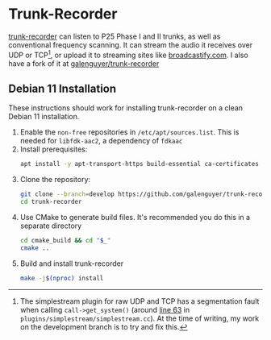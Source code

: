 # Trunk-Recorder
[trunk-recorder](https://github.com/robotastic/trunk-recorder/) can listen to P25 Phase I and II trunks, as well as conventional frequency scanning. It can stream the audio it receives over UDP or TCP[^1], or upload it to streaming sites like [broadcastify.com](https://broadcastify.com).
I also have a fork of it at [galenguyer/trunk-recorder](https://github.com/galenguyer/trunk-recorder/tree/develop)

## Debian 11 Installation
These instructions should work for installing trunk-recorder on a clean Debian 11 installation.

1. Enable the `non-free` repositories in `/etc/apt/sources.list`. This is needed for `libfdk-aac2`, a dependency of `fdkaac`
1. Install prerequisites:
    ```bash
    apt install -y apt-transport-https build-essential ca-certificates cmake fdkaac git gnupg gnuradio gnuradio-dev gr-osmosdr libboost-all-dev libcurl4-openssl-dev libgmp-dev libhackrf-dev liborc-0.4-dev libpthread-stubs0-dev libsndfile1-dev libssl-dev libuhd3.15.0 libuhd-dev libusb-dev pkg-config software-properties-common sox
    ```
1. Clone the repository:
    ```bash
    git clone --branch=develop https://github.com/galenguyer/trunk-recorder
    cd trunk-recorder
    ```
1. Use CMake to generate build files. It's recommended you do this in a separate directory
    ```bash
    cd cmake_build && cd "$_"
    cmake ..
    ```
1. Build and install trunk-recorder
    ```bash
    make -j$(nproc) install
    ```

[^1]: The simplestream plugin for raw UDP and TCP has a segmentation fault when calling `call->get_system()` (around [line 63](https://github.com/galenguyer/trunk-recorder/blob/develop/plugins/simplestream/simplestream.cc#L63) in `plugins/simplestream/simplestream.cc`). At the time of writing, my work on the development branch is to try and fix this.
